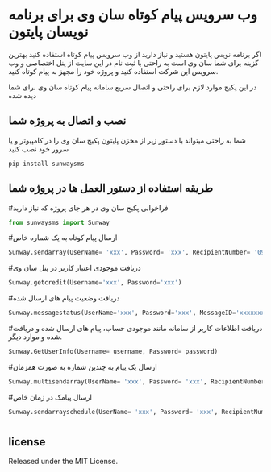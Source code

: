 # وب سرویس پیام کوتاه سان وی برای برنامه نویسان پایتون
اگر برنامه نویس پایتون هستید و نیاز دارید از وب سرویس پیام کوتاه استفاده کنید بهترین گزینه برای شما سان وی است به راحتی با ثبت نام در این سایت از پنل اختصاصی و وب سرویس این شرکت استفاده کنید و پروژه خود را مجهز به پیام کوتاه کنید.

در این پکیج موارد لازم برای راحتی و اتصال سریع سامانه پیام کوتاه سان وی برای شما دیده شده 

## نصب و اتصال به پروژه شما
شما به راحتی میتواند با دستور زیر از مخزن پایتون پکیج سان وی را در کامپیوتر و یا سرور خود نصب کنید

```shell
pip install sunwaysms
```

## طریقه استفاده از دستور العمل ها در پروژه شما


#فراخوانی پکیج سان وی در هر جای پروژه که نیاز دارید 
```python
from sunwaysms import Sunway
```

#ارسال پیام کوتاه به یک شماره خاص
```python
Sunway.sendarray(UserName= 'xxx', Password= 'xxx', RecipientNumber= '09xxxxxxxxx', MessageBody= '', SpecialNumber= 'xxx')
```

#دریافت موجودی اعتبار کاربر در پنل سان وی
```python
Sunway.getcredit(Username='xxx', Password='xxx')
```

#دریافت وضعیت پیام های ارسال شده 
```python
Sunway.messagestatus(UserName='xxx', Password='xxx', MessageID='xxxxxxxxx')
```

#دریافت اطلاعات کاربر از سامانه مانند موجودی حساب، پیام های ارسال شده و دریافت شده و موارد دیگر.
```python
Sunway.GetUserInfo(Username= username, Password= password)
```

#ارسال یک پیام به چندین شماره به صورت همزمان
```python
Sunway.multisendarray(UserName= 'xxx', Password= 'xxx', RecipientNumber= ['xxxxxx','xxxxxx'], MessageBody= '', SpecialNumber= 'xxx')
```

#ارسال پیامک در زمان خاص
```python
Sunway.sendarrayschedule(UserName= 'xxx', Password= 'xxx', RecipientNumber= '09xxxxxxxxx', MessageBody= '', SpecialNumber= 'xxx', Year= 'xxx', Month= 'xxx', Day= 'xxx', Hour= 'xxx', Minute= 'xxx')
```

#




## license
Released under the MIT License.
